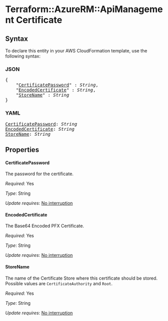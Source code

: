 # Terraform::AzureRM::ApiManagement Certificate

## Syntax

To declare this entity in your AWS CloudFormation template, use the following syntax:

### JSON

<pre>
{
    "<a href="#certificatepassword" title="CertificatePassword">CertificatePassword</a>" : <i>String</i>,
    "<a href="#encodedcertificate" title="EncodedCertificate">EncodedCertificate</a>" : <i>String</i>,
    "<a href="#storename" title="StoreName">StoreName</a>" : <i>String</i>
}
</pre>

### YAML

<pre>
<a href="#certificatepassword" title="CertificatePassword">CertificatePassword</a>: <i>String</i>
<a href="#encodedcertificate" title="EncodedCertificate">EncodedCertificate</a>: <i>String</i>
<a href="#storename" title="StoreName">StoreName</a>: <i>String</i>
</pre>

## Properties

#### CertificatePassword

The password for the certificate.

_Required_: Yes

_Type_: String

_Update requires_: [No interruption](https://docs.aws.amazon.com/AWSCloudFormation/latest/UserGuide/using-cfn-updating-stacks-update-behaviors.html#update-no-interrupt)

#### EncodedCertificate

The Base64 Encoded PFX Certificate.

_Required_: Yes

_Type_: String

_Update requires_: [No interruption](https://docs.aws.amazon.com/AWSCloudFormation/latest/UserGuide/using-cfn-updating-stacks-update-behaviors.html#update-no-interrupt)

#### StoreName

The name of the Certificate Store where this certificate should be stored. Possible values are `CertificateAuthority` and `Root`.

_Required_: Yes

_Type_: String

_Update requires_: [No interruption](https://docs.aws.amazon.com/AWSCloudFormation/latest/UserGuide/using-cfn-updating-stacks-update-behaviors.html#update-no-interrupt)


